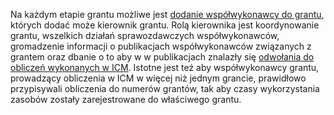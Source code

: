Na każdym etapie grantu możliwe jest [dodanie współwykonawcy do
grantu](./jak_wystapic_o_grant_obliczeniowy.md),
których dodać może kierownik grantu. Rolą kierownika jest koordynowanie
grantu, wszelkich działań sprawozdawczych współwykonawców, gromadzenie
informacji o publikacjach współwykonawców związanych z grantem oraz
dbanie o to aby w w publikacjach znalazły się [odwołania do obliczeń
wykonanych w
ICM](./rozliczanie_grantu.md).
Istotne jest też aby współwykonawcy grantu, prowadzący obliczenia w ICM
w więcej niż jednym grancie, prawidłowo przypisywali
obliczenia do numerów grantów, tak aby czasy wykorzystania zasobów zostały
zarejestrowane do właściwego grantu.